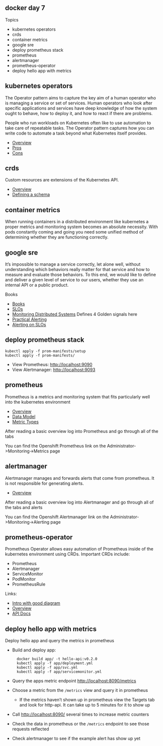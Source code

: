 docker day 7
------------

Topics

* kubernetes operators
* crds
* container metrics
* google sre
* deploy prometheus stack
* prometheus
* alertmanager
* prometheus-operator
* deploy hello app with metrics

kubernetes operators
--------------------

The Operator pattern aims to capture the key aim of a human operator who is managing a service or set of services. Human operators who look after specific applications and services have deep knowledge of how the system ought to behave, how to deploy it, and how to react if there are problems.

People who run workloads on Kubernetes often like to use automation to take care of repeatable tasks. The Operator pattern captures how you can write code to automate a task beyond what Kubernetes itself provides.

* [Overview](https://kubernetes.io/docs/concepts/extend-kubernetes/operator/)
* [Pros](https://thenewstack.io/why-kubernetes-operators-will-unleash-your-developers-by-reducing-complexity/)
* [Cons](https://thenewstack.io/kubernetes-when-to-use-and-when-to-avoid-the-operator-pattern/)

crds
----

Custom resources are extensions of the Kubernetes API.

* [Overview](https://kubernetes.io/docs/concepts/extend-kubernetes/api-extension/custom-resources/)
* [Defining a schema](https://kubernetes.io/blog/2019/06/20/crd-structural-schema/)

container metrics
-----------------

When running containers in a distributed environment like kubernetes a proper metrics and monitoring system becomes an absolute necessity. With pods constantly coming and going you need some unified method of determining whether they are functioning correctly.

google sre
----------

It’s impossible to manage a service correctly, let alone well, without understanding which behaviors really matter for that service and how to measure and evaluate those behaviors. To this end, we would like to define and deliver a given level of service to our users, whether they use an internal API or a public product.

Books

* [Books](https://landing.google.com/sre/books/)
* [SLOs](https://landing.google.com/sre/sre-book/chapters/service-level-objectives/)
* [Monitoring Distributed Systems](https://landing.google.com/sre/sre-book/chapters/monitoring-distributed-systems/) Defines 4 Golden signals here
* [Practical Alerting](https://landing.google.com/sre/sre-book/chapters/practical-alerting/)
* [Alerting on SLOs](https://landing.google.com/sre/workbook/chapters/alerting-on-slos/)

deploy prometheus stack
-----------------------

    kubectl apply -f prom-manifests/setup
    kubectl apply -f prom-manifests/

* View Prometheus: [http://localhost:9090](http://localhost:9090)
* View Alertmanager: [http://localhost:9093](http://localhost:9093)

prometheus
----------

Prometheus is a metrics and monitoring system that fits particularly well into the kubernetes environment

* [Overview](https://prometheus.io/docs/introduction/overview/)
* [Data Model](https://prometheus.io/docs/concepts/data_model/)
* [Metric Types](https://prometheus.io/docs/concepts/metric_types/)

After reading a basic overview log into Prometheus and go through all of the tabs

You can find the Openshift Prometheus link on the Administrator->Monitoring->Metrics page

alertmanager
------------

Alertmanager manages and forwards alerts that come from prometheus. It is not responsible for generating alerts.

* [Overview](https://prometheus.io/docs/alerting/latest/overview/)

After reading a basic overview log into Alertmanager and go through all of the tabs and alerts

You can find the Openshift Alertmanager link on the Administrator->Monitoring->Alerting page

prometheus-operator
-------------------

Prometheus Operator allows easy automation of Prometheus inside of the kubernetes environment using CRDs. Important CRDs include:

* Prometheus
* Alertmanager
* ServiceMonitor
* PodMonitor
* PrometheusRule

Links:

* [Intro with good diagram](https://devops.college/prometheus-operator-how-to-monitor-an-external-service-3cb6ac8d5acb)
* [Overview](https://github.com/prometheus-operator/prometheus-operator/blob/master/README.md)
* [API Docs](https://github.com/prometheus-operator/prometheus-operator/blob/master/Documentation/api.md)

deploy hello app with metrics
-----------------------------

Deploy hello app and query the metrics in prometheus

* Build and deploy app:

        docker build app/ -t hello-api:v0.2.0
        kubectl apply -f app/deployment.yml
        kubectl apply -f app/svc.yml
        kubectl apply -f app/servicemonitor.yml

* Query the apps metric endpoint [http://localhost:8090/metrics](http://localhost:8090/metrics)
* Choose a metric from the `/metrics` view and query it in prometheus
    * If the metrics haven’t shown up in prometheus view the Targets tab and look for http-api. It can take up to 5 minutes for it to show up
* Call [http://localhost:8090/](http://localhost:8090/) several times to increase metric counters
* Check the data in prometheus or the `/metrics` endpoint to see those requests reflected
* Check alertmanager to see if the example alert has show up yet
